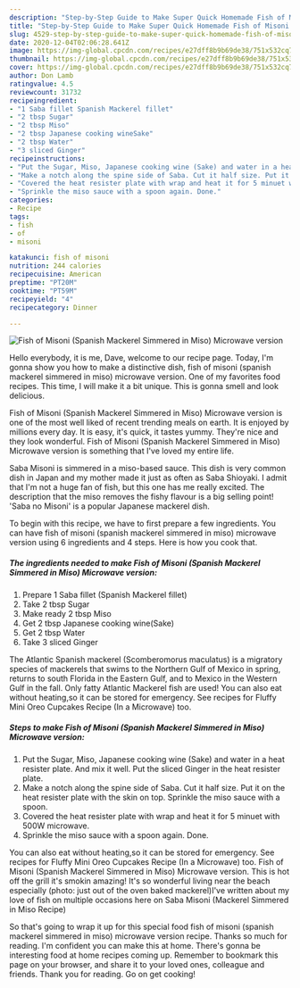 ```yaml
---
description: "Step-by-Step Guide to Make Super Quick Homemade Fish of Misoni (Spanish Mackerel Simmered in Miso) Microwave version"
title: "Step-by-Step Guide to Make Super Quick Homemade Fish of Misoni (Spanish Mackerel Simmered in Miso) Microwave version"
slug: 4529-step-by-step-guide-to-make-super-quick-homemade-fish-of-misoni-spanish-mackerel-simmered-in-miso-microwave-version
date: 2020-12-04T02:06:28.641Z
image: https://img-global.cpcdn.com/recipes/e27dff8b9b69de38/751x532cq70/fish-of-misoni-spanish-mackerel-simmered-in-miso-microwave-version-recipe-main-photo.jpg
thumbnail: https://img-global.cpcdn.com/recipes/e27dff8b9b69de38/751x532cq70/fish-of-misoni-spanish-mackerel-simmered-in-miso-microwave-version-recipe-main-photo.jpg
cover: https://img-global.cpcdn.com/recipes/e27dff8b9b69de38/751x532cq70/fish-of-misoni-spanish-mackerel-simmered-in-miso-microwave-version-recipe-main-photo.jpg
author: Don Lamb
ratingvalue: 4.5
reviewcount: 31732
recipeingredient:
- "1 Saba fillet Spanish Mackerel fillet"
- "2 tbsp Sugar"
- "2 tbsp Miso"
- "2 tbsp Japanese cooking wineSake"
- "2 tbsp Water"
- "3 sliced Ginger"
recipeinstructions:
- "Put the Sugar, Miso, Japanese cooking wine (Sake) and water in a heat resister plate. And mix it well. Put the sliced Ginger in the heat resister plate."
- "Make a notch along the spine side of Saba. Cut it half size. Put it on the heat resister plate with the skin on top. Sprinkle the miso sauce with a spoon."
- "Covered the heat resister plate with wrap and heat it for 5 minuet with 500W microwave."
- "Sprinkle the miso sauce with a spoon again. Done."
categories:
- Recipe
tags:
- fish
- of
- misoni

katakunci: fish of misoni 
nutrition: 244 calories
recipecuisine: American
preptime: "PT20M"
cooktime: "PT59M"
recipeyield: "4"
recipecategory: Dinner

---
```



![Fish of Misoni (Spanish Mackerel Simmered in Miso) Microwave version](https://img-global.cpcdn.com/recipes/e27dff8b9b69de38/751x532cq70/fish-of-misoni-spanish-mackerel-simmered-in-miso-microwave-version-recipe-main-photo.jpg)

Hello everybody, it is me, Dave, welcome to our recipe page. Today, I'm gonna show you how to make a distinctive dish, fish of misoni (spanish mackerel simmered in miso) microwave version. One of my favorites food recipes. This time, I will make it a bit unique. This is gonna smell and look delicious.

Fish of Misoni (Spanish Mackerel Simmered in Miso) Microwave version is one of the most well liked of recent trending meals on earth. It is enjoyed by millions every day. It is easy, it's quick, it tastes yummy. They're nice and they look wonderful. Fish of Misoni (Spanish Mackerel Simmered in Miso) Microwave version is something that I've loved my entire life.

Saba Misoni is simmered in a miso-based sauce. This dish is very common dish in Japan and my mother made it just as often as Saba Shioyaki. I admit that I&#39;m not a huge fan of fish, but this one has me really excited. The description that the miso removes the fishy flavour is a big selling point! &#39;Saba no Misoni&#39; is a popular Japanese mackerel dish.


To begin with this recipe, we have to first prepare a few ingredients. You can have fish of misoni (spanish mackerel simmered in miso) microwave version using 6 ingredients and 4 steps. Here is how you cook that.

<!--inarticleads1-->

##### The ingredients needed to make Fish of Misoni (Spanish Mackerel Simmered in Miso) Microwave version:

1. Prepare 1 Saba fillet (Spanish Mackerel fillet)
1. Take 2 tbsp Sugar
1. Make ready 2 tbsp Miso
1. Get 2 tbsp Japanese cooking wine(Sake)
1. Get 2 tbsp Water
1. Take 3 sliced Ginger


The Atlantic Spanish mackerel (Scomberomorus maculatus) is a migratory species of mackerels that swims to the Northern Gulf of Mexico in spring, returns to south Florida in the Eastern Gulf, and to Mexico in the Western Gulf in the fall. Only fatty Atlantic Mackerel fish are used! You can also eat without heating,so it can be stored for emergency. See recipes for Fluffy Mini Oreo Cupcakes Recipe (In a Microwave) too. 

<!--inarticleads2-->

##### Steps to make Fish of Misoni (Spanish Mackerel Simmered in Miso) Microwave version:

1. Put the Sugar, Miso, Japanese cooking wine (Sake) and water in a heat resister plate. And mix it well. Put the sliced Ginger in the heat resister plate.
1. Make a notch along the spine side of Saba. Cut it half size. Put it on the heat resister plate with the skin on top. Sprinkle the miso sauce with a spoon.
1. Covered the heat resister plate with wrap and heat it for 5 minuet with 500W microwave.
1. Sprinkle the miso sauce with a spoon again. Done.


You can also eat without heating,so it can be stored for emergency. See recipes for Fluffy Mini Oreo Cupcakes Recipe (In a Microwave) too. Fish of Misoni (Spanish Mackerel Simmered in Miso) Microwave version. This is hot off the grill it&#39;s smokin amazing! It&#39;s so wonderful living near the beach especially (photo: just out of the oven baked mackerel)I&#39;ve written about my love of fish on multiple occasions here on Saba Misoni (Mackerel Simmered in Miso Recipe) 

So that's going to wrap it up for this special food fish of misoni (spanish mackerel simmered in miso) microwave version recipe. Thanks so much for reading. I'm confident you can make this at home. There's gonna be interesting food at home recipes coming up. Remember to bookmark this page on your browser, and share it to your loved ones, colleague and friends. Thank you for reading. Go on get cooking!
